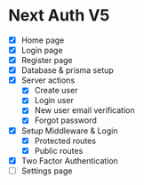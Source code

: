 # Next Auth V5

- [x] Home page
- [x] Login page
- [x] Register page
- [x] Database & prisma setup
- [x] Server actions
    - [x] Create user
    - [x] Login user
    - [x] New user email verification
    - [x] Forgot password
- [x] Setup Middleware & Login
    - [x] Protected routes
    - [x] Public routes
- [x] Two Factor Authentication
- [ ] Settings page